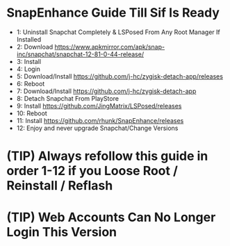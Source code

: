 # SnapEnhance Guide Till Sif Is Ready

- 1: Uninstall Snapchat Completely & LSPosed From Any Root Manager If Installed
- 2: Download https://www.apkmirror.com/apk/snap-inc/snapchat/snapchat-12-81-0-44-release/
- 3: Install
- 4: Login
- 5: Download/Install https://github.com/j-hc/zygisk-detach-app/releases
- 6: Reboot
- 7: Download/Install https://github.com/j-hc/zygisk-detach-app
- 8: Detach Snapchat From PlayStore
- 9: Install https://github.com/JingMatrix/LSPosed/releases
- 10: Reboot
- 11: Install https://github.com/rhunk/SnapEnhance/releases
- 12: Enjoy and never upgrade Snapchat/Change Versions

# (TIP) Always refollow this guide in order 1-12 if you Loose Root / Reinstall / Reflash

# (TIP) Web Accounts Can No Longer Login This Version
